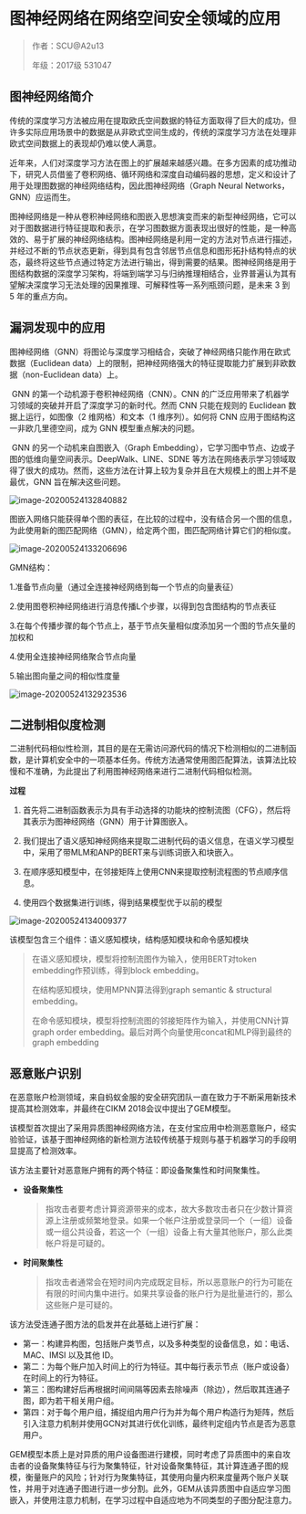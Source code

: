 # 图神经网络在网络空间安全领域的应用

> 作者：SCU@A2u13
>
> 年级：2017级 531047

## 图神经网络简介

​		传统的深度学习方法被应用在提取欧氏空间数据的特征方面取得了巨大的成功，但许多实际应用场景中的数据是从非欧式空间生成的，传统的深度学习方法在处理非欧式空间数据上的表现却仍难以使人满意。

​		近年来，人们对深度学习方法在图上的扩展越来越感兴趣。在多方因素的成功推动下，研究人员借鉴了卷积网络、循环网络和深度自动编码器的思想，定义和设计了用于处理图数据的神经网络结构，因此图神经网络（Graph Neural Networks，GNN）应运而生。

​		图神经网络是一种从卷积神经网络和图嵌入思想演变而来的新型神经网络，它可以对于图数据进行特征提取和表示，在学习图数据方面表现出很好的性能，是一种高效的、易于扩展的神经网络结构。图神经网络是利用一定的方法对节点进行描述，并经过不断的节点状态更新，得到具有包含邻居节点信息和图形拓扑结构特点的状态，最终将这些节点通过特定方法进行输出，得到需要的结果。图神经网络是用于图结构数据的深度学习架构，将端到端学习与归纳推理相结合，业界普遍认为其有望解决深度学习无法处理的因果推理、可解释性等一系列瓶颈问题，是未来 3 到 5 年的重点方向。

## 漏洞发现中的应用

​		图神经网络（GNN）将图论与深度学习相结合，突破了神经网络只能作用在欧式数据（Euclidean data）上的限制，把神经网络强大的特征提取能力扩展到非欧数据（non-Euclidean data）上。

​	GNN 的第一个动机源于卷积神经网络（CNN）。CNN 的广泛应用带来了机器学习领域的突破并开启了深度学习的新时代。然而 CNN 只能在规则的 Euclidean 数据上运行，如图像（2 维网格）和文本（1 维序列）。如何将 CNN 应用于图结构这一非欧几里德空间，成为 GNN 模型重点解决的问题。

​	GNN 的另一个动机来自图嵌入（Graph Embedding），它学习图中节点、边或子图的低维向量空间表示。DeepWalk、LINE、SDNE 等方法在网络表示学习领域取得了很大的成功。然而，这些方法在计算上较为复杂并且在大规模上的图上并不是最优，GNN 旨在解决这些问题。

![image-20200524132840882](https://a2u13-pic.oss-cn-chengdu.aliyuncs.com/pic/image-20200524132840882.png)

图嵌入网络只能获得单个图的表征，在比较的过程中，没有结合另一个图的信息，为此使用新的图匹配网络（GMN），给定两个图，图匹配网络计算它们的相似度。

![image-20200524133206696](https://a2u13-pic.oss-cn-chengdu.aliyuncs.com/pic/image-20200524133206696.png)

GMN结构：

1.准备节点向量（通过全连接神经网络到每一个节点的向量表征）

2.使用图卷积神经网络进行消息传播L个步骤，以得到包含图结构的节点表征

3.在每个传播步骤的每个节点上，基于节点矢量相似度添加另一个图的节点矢量的加权和

4.使用全连接神经网络聚合节点向量

5.输出图向量之间的相似性度量


![image-20200524132923536](https://a2u13-pic.oss-cn-chengdu.aliyuncs.com/pic/image-20200524132923536.png)

## 二进制相似度检测

二进制代码相似性检测，其目的是在无需访问源代码的情况下检测相似的二进制函数，是计算机安全中的一项基本任务。传统方法通常使用图匹配算法，该算法比较慢和不准确，为此提出了利用图神经网络来进行二进制代码相似检测。

**过程**

1. 首先将二进制函数表示为具有手动选择的功能块的控制流图（CFG），然后将其表示为图神经网络（GNN）用于计算图嵌入。

2. 我们提出了语义感知神经网络来提取二进制代码的语义信息，在语义学习模型中，采用了带MLM和ANP的BERT来与训练词嵌入和块嵌入。
3. 在顺序感知模型中，在邻接矩阵上使用CNN来提取控制流程图的节点顺序信息。
4. 使用四个数据集进行训练，得到结果模型优于以前的模型

![image-20200524134009377](https://a2u13-pic.oss-cn-chengdu.aliyuncs.com/pic/image-20200524134009377.png)

该模型包含三个组件：语义感知模块，结构感知模块和命令感知模块

> 在语义感知模块，模型将控制流图作为输入，使用BERT对token embedding作预训练，得到block embedding。
>
> 在结构感知模块，使用MPNN算法得到graph semantic & structural embedding。
>
> 在命令感知模块，模型将控制流图的邻接矩阵作为输入，并使用CNN计算graph order embedding。最后对两个向量使用concat和MLP得到最终的graph embedding

## 恶意账户识别

​		在恶意账户检测领域，来自蚂蚁金服的安全研究团队一直在致力于不断采用新技术提高其检测效率，并最终在CIKM 2018会议中提出了GEM模型。

​		该模型首次提出了采用异质图神经网络方法，在支付宝应用中检测恶意账户，经实验验证，该基于图神经网络的新检测方法较传统基于规则与基于机器学习的手段明显提高了检测效率。

该方法主要针对恶意账户拥有的两个特征：即设备聚集性和时间聚集性。

- **设备聚集性**

  > 指攻击者要考虑计算资源带来的成本，故大多数攻击者只在少数计算资源上注册或频繁地登录。如果一个帐户注册或登录同一个（一组）设备或一组公共设备，若这一个（一组）设备上有大量其他账户，那么此类帐户将是可疑的。

- **时间聚集性**

  > 指攻击者通常会在短时间内完成既定目标，所以恶意账户的行为可能在有限的时间内集中进行。如果共享设备的账户行为是批量进行的，那么这些账户是可疑的。

该方法受连通子图方法的启发并在此基础上进行扩展：

- 第一：构建异构图，包括账户类节点，以及多种类型的设备信息，如：电话、MAC、IMSI 以及其他 ID。
- 第二：为每个账户加入时间上的行为特征。其中每行表示节点（账户或设备）在时间上的行为特征。
- 第三：图构建好后再根据时间间隔等因素去除噪声（除边），然后取其连通子图，即为若干相关用户组。
- 第四：对于每个用户组，捕捉组内用户行为并为每个用户构造行为矩阵，然后引入注意力机制并使用GCN对其进行优化训练，最终判定组内节点是否为恶意用户。

​		GEM模型本质上是对异质的用户设备图进行建模，同时考虑了异质图中的来自攻击者的设备聚集特征与行为聚集特征，针对设备聚集特征，其计算连通子图的规模，衡量账户的风险；针对行为聚集特征，其使用向量内积来度量两个账户关联性，并用于对连通子图进行进一步分割。此外，GEM从该异质图中自适应学习图嵌入，并使用注意力机制，在学习过程中自适应地为不同类型的子图分配注意力。

